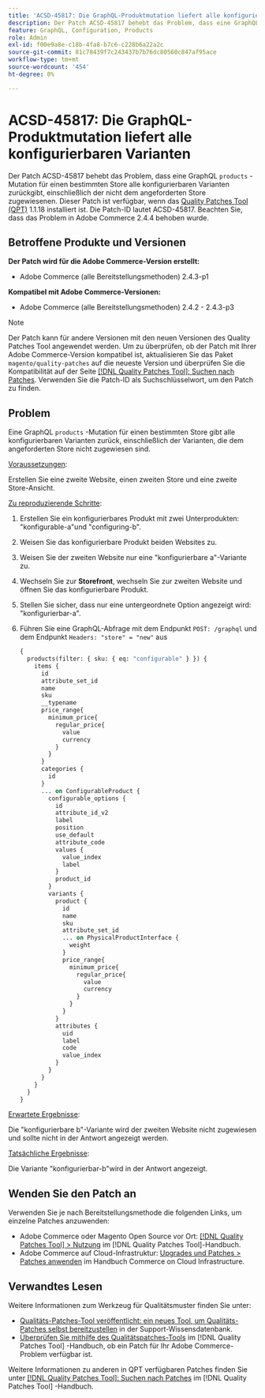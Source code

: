 ```yaml
---
title: 'ACSD-45817: Die GraphQL-Produktmutation liefert alle konfigurierbaren Varianten'
description: Der Patch ACSD-45817 behebt das Problem, dass eine GraphQL-Mutation "products"für einen bestimmten Store alle konfigurierbaren Varianten zurückgibt, einschließlich der Varianten, die dem angeforderten Store nicht zugewiesen sind. Dieser Patch ist verfügbar, wenn das [Quality Patches Tool (QPT)](https://experienceleague.adobe.com/en/docs/commerce-knowledge-base/kb/announcements/commerce-announcements/magento-quality-patches-released-new-tool-to-self-serve-quality-patches) 1.1.18 installiert ist. Die Patch-ID lautet ACSD-45817. Beachten Sie, dass das Problem in Adobe Commerce 2.4.4 behoben wurde.
feature: GraphQL, Configuration, Products
role: Admin
exl-id: f00e9a8e-c18b-4fa8-b7c6-c228b6a22a2c
source-git-commit: 81c78439f7c243437b7b76dc80560c847af95ace
workflow-type: tm+mt
source-wordcount: '454'
ht-degree: 0%

---
```


# ACSD-45817: Die GraphQL-Produktmutation liefert alle konfigurierbaren Varianten

Der Patch ACSD-45817 behebt das Problem, dass eine GraphQL `products` -Mutation für einen bestimmten Store alle konfigurierbaren Varianten zurückgibt, einschließlich der nicht dem angeforderten Store zugewiesenen. Dieser Patch ist verfügbar, wenn das [Quality Patches Tool (QPT)](https://experienceleague.adobe.com/en/docs/commerce-knowledge-base/kb/announcements/commerce-announcements/magento-quality-patches-released-new-tool-to-self-serve-quality-patches) 1.1.18 installiert ist. Die Patch-ID lautet ACSD-45817. Beachten Sie, dass das Problem in Adobe Commerce 2.4.4 behoben wurde.

## Betroffene Produkte und Versionen

**Der Patch wird für die Adobe Commerce-Version erstellt:**

* Adobe Commerce (alle Bereitstellungsmethoden) 2.4.3-p1

**Kompatibel mit Adobe Commerce-Versionen:**

* Adobe Commerce (alle Bereitstellungsmethoden) 2.4.2 - 2.4.3-p3

>[!NOTE]
>
>Der Patch kann für andere Versionen mit den neuen Versionen des Quality Patches Tool angewendet werden. Um zu überprüfen, ob der Patch mit Ihrer Adobe Commerce-Version kompatibel ist, aktualisieren Sie das Paket `magento/quality-patches` auf die neueste Version und überprüfen Sie die Kompatibilität auf der Seite [[!DNL Quality Patches Tool]: Suchen nach Patches](https://experienceleague.adobe.com/en/docs/commerce-knowledge-base/kb/announcements/commerce-announcements/magento-quality-patches-released-new-tool-to-self-serve-quality-patches). Verwenden Sie die Patch-ID als Suchschlüsselwort, um den Patch zu finden.

## Problem

Eine GraphQL `products` -Mutation für einen bestimmten Store gibt alle konfigurierbaren Varianten zurück, einschließlich der Varianten, die dem angeforderten Store nicht zugewiesen sind.

<u>Voraussetzungen</u>:

Erstellen Sie eine zweite Website, einen zweiten Store und eine zweite Store-Ansicht.

<u>Zu reproduzierende Schritte</u>:

1. Erstellen Sie ein konfigurierbares Produkt mit zwei Unterprodukten: &quot;konfigurable-a&quot;und &quot;configuring-b&quot;.
1. Weisen Sie das konfigurierbare Produkt beiden Websites zu.
1. Weisen Sie der zweiten Website nur eine &quot;konfigurierbare a&quot;-Variante zu.
1. Wechseln Sie zur **Storefront**, wechseln Sie zur zweiten Website und öffnen Sie das konfigurierbare Produkt.
1. Stellen Sie sicher, dass nur eine untergeordnete Option angezeigt wird: &quot;konfigurierbar-a&quot;.
1. Führen Sie eine GraphQL-Abfrage mit dem Endpunkt `POST: /graphql` und dem Endpunkt `Headers: "store" = "new"` aus

   ```GraphQL
   {
     products(filter: { sku: { eq: "configurable" } }) {
       items {
         id
         attribute_set_id
         name
         sku
         __typename
         price_range{
           minimum_price{
             regular_price{
               value
               currency
             }
           }
         }
         categories {
           id
         }
         ... on ConfigurableProduct {
           configurable_options {
             id
             attribute_id_v2
             label
             position
             use_default
             attribute_code
             values {
               value_index
               label
             }
             product_id
           }
           variants {
             product {
               id
               name
               sku
               attribute_set_id
               ... on PhysicalProductInterface {
                 weight
               }
               price_range{
                 minimum_price{
                   regular_price{
                     value
                     currency
                   }
                 }
               }
             }
             attributes {
               uid
               label
               code
               value_index
             }
           }
         }
       }
     }
   }
   ```

<u>Erwartete Ergebnisse</u>:

Die &quot;konfigurierbare b&quot;-Variante wird der zweiten Website nicht zugewiesen und sollte nicht in der Antwort angezeigt werden.

<u>Tatsächliche Ergebnisse</u>:

Die Variante &quot;konfigurierbar-b&quot;wird in der Antwort angezeigt.

## Wenden Sie den Patch an

Verwenden Sie je nach Bereitstellungsmethode die folgenden Links, um einzelne Patches anzuwenden:

* Adobe Commerce oder Magento Open Source vor Ort: [[!DNL Quality Patches Tool] > Nutzung](/help/tools/quality-patches-tool/usage.md) im [!DNL Quality Patches Tool]-Handbuch.
* Adobe Commerce auf Cloud-Infrastruktur: [Upgrades und Patches > Patches anwenden](https://experienceleague.adobe.com/docs/commerce-cloud-service/user-guide/develop/upgrade/apply-patches.html) im Handbuch Commerce on Cloud Infrastructure.

## Verwandtes Lesen

Weitere Informationen zum Werkzeug für Qualitätsmuster finden Sie unter:

* [Qualitäts-Patches-Tool veröffentlicht: ein neues Tool, um Qualitäts-Patches selbst bereitzustellen](https://experienceleague.adobe.com/en/docs/commerce-knowledge-base/kb/announcements/commerce-announcements/magento-quality-patches-released-new-tool-to-self-serve-quality-patches) in der Support-Wissensdatenbank.
* [Überprüfen Sie mithilfe des Qualitätspatches-Tools](/help/tools/quality-patches-tool/patches-available-in-qpt/check-patch-for-magento-issue-with-magento-quality-patches.md) im [!DNL Quality Patches Tool] -Handbuch, ob ein Patch für Ihr Adobe Commerce-Problem verfügbar ist.

Weitere Informationen zu anderen in QPT verfügbaren Patches finden Sie unter [[!DNL Quality Patches Tool]: Suchen nach Patches](https://experienceleague.adobe.com/tools/commerce-quality-patches/index.html) im [!DNL Quality Patches Tool] -Handbuch.

